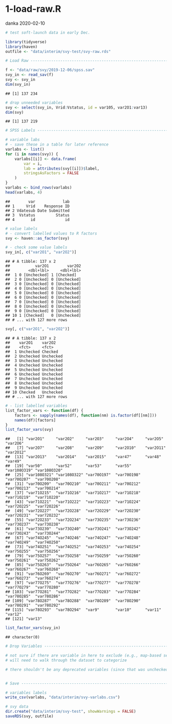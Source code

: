 1-load-raw.R
================
danka
2020-02-10

``` r
# test soft-launch data in early Dec.

library(tidyverse)
library(haven)
outfile <- "data/interim/svy-test/svy-raw.rds"

# Load Raw ----------------------------------------------------------------

f <- "data/raw/svy/2019-12-06/spss.sav"
svy_in <- read_sav(f)
svy <- svy_in
dim(svy_in)
```

    ## [1] 137 234

``` r
# drop unneeded variables
svy <- select(svy_in, Vrid:Vstatus, id = var105, var2O1:var13)
dim(svy)
```

    ## [1] 137 219

``` r
# SPSS Labels -------------------------------------------------------------

# variable labs
# - save these in a table for later reference
varlabs <- list()
for (i in names(svy)) {
    varlabs[[i]] <- data.frame(
        var = i,
        lab = attributes(svy[[i]])$label,
        stringsAsFactors = FALSE
    )
}
varlabs <- bind_rows(varlabs)
head(varlabs, 4)
```

    ##        var            lab
    ## 1     Vrid    Response ID
    ## 2 Vdatesub Date Submitted
    ## 3  Vstatus         Status
    ## 4       id             id

``` r
# value labels
# - convert labelled values to R factors
svy <- haven::as_factor(svy)

# - check some value labels
svy_in[, c("var2O1", "var2O2")]
```

    ## # A tibble: 137 x 2
    ##           var2O1        var2O2
    ##        <dbl+lbl>     <dbl+lbl>
    ##  1 0 [Unchecked] 1 [Checked]  
    ##  2 0 [Unchecked] 0 [Unchecked]
    ##  3 0 [Unchecked] 0 [Unchecked]
    ##  4 0 [Unchecked] 0 [Unchecked]
    ##  5 0 [Unchecked] 0 [Unchecked]
    ##  6 0 [Unchecked] 0 [Unchecked]
    ##  7 0 [Unchecked] 0 [Unchecked]
    ##  8 0 [Unchecked] 0 [Unchecked]
    ##  9 0 [Unchecked] 0 [Unchecked]
    ## 10 1 [Checked]   0 [Unchecked]
    ## # ... with 127 more rows

``` r
svy[, c("var2O1", "var2O2")]
```

    ## # A tibble: 137 x 2
    ##    var2O1    var2O2   
    ##    <fct>     <fct>    
    ##  1 Unchecked Checked  
    ##  2 Unchecked Unchecked
    ##  3 Unchecked Unchecked
    ##  4 Unchecked Unchecked
    ##  5 Unchecked Unchecked
    ##  6 Unchecked Unchecked
    ##  7 Unchecked Unchecked
    ##  8 Unchecked Unchecked
    ##  9 Unchecked Unchecked
    ## 10 Checked   Unchecked
    ## # ... with 127 more rows

``` r
# - list labelled variables
list_factor_vars <- function(df) {
    factors <- sapply(names(df), function(nm) is.factor(df[[nm]]))
    names(df)[factors]
}
list_factor_vars(svy)
```

    ##   [1] "var2O1"     "var2O2"     "var2O3"     "var2O4"     "var2O5"     "var2O6"    
    ##   [7] "var2O7"     "var2O8"     "var2O9"     "var2O10"    "var2O11"    "var2O12"   
    ##  [13] "var2O13"    "var2O14"    "var2O15"    "var47"      "var48"      "var49"     
    ##  [19] "var50"      "var52"      "var53"      "var55"      "var108O319" "var108O320"
    ##  [25] "var108O321" "var108O322" "var70O197"  "var70O198"  "var70O207"  "var70O208" 
    ##  [31] "var70O209"  "var70O210"  "var70O211"  "var70O212"  "var70O213"  "var70O214" 
    ##  [37] "var71O215"  "var71O216"  "var71O217"  "var71O218"  "var71O219"  "var71O220" 
    ##  [43] "var71O221"  "var71O222"  "var71O223"  "var71O224"  "var72O225"  "var72O226" 
    ##  [49] "var72O227"  "var72O228"  "var72O229"  "var72O230"  "var72O231"  "var72O232" 
    ##  [55] "var72O233"  "var72O234"  "var73O235"  "var73O236"  "var73O237"  "var73O238" 
    ##  [61] "var73O239"  "var73O240"  "var73O241"  "var73O242"  "var73O243"  "var73O244" 
    ##  [67] "var74O245"  "var74O246"  "var74O247"  "var74O248"  "var74O249"  "var74O250" 
    ##  [73] "var74O251"  "var74O252"  "var74O253"  "var74O254"  "var75O255"  "var75O256" 
    ##  [79] "var75O257"  "var75O258"  "var75O259"  "var75O260"  "var75O261"  "var75O262" 
    ##  [85] "var75O263"  "var75O264"  "var76O265"  "var76O266"  "var76O267"  "var76O268" 
    ##  [91] "var76O269"  "var76O270"  "var76O271"  "var76O272"  "var76O273"  "var76O274" 
    ##  [97] "var77O275"  "var77O276"  "var77O277"  "var77O278"  "var77O279"  "var77O280" 
    ## [103] "var77O281"  "var77O282"  "var77O283"  "var77O284"  "var78O285"  "var78O286" 
    ## [109] "var78O287"  "var78O288"  "var78O289"  "var78O290"  "var78O291"  "var78O292" 
    ## [115] "var78O293"  "var78O294"  "var9"       "var10"      "var11"      "var12"     
    ## [121] "var13"

``` r
list_factor_vars(svy_in)
```

    ## character(0)

``` r
# Drop Variables ----------------------------------------------------------

# not sure if there are variable in here to exclude (e.g., map-based selections)
# will need to walk through the dataset to categorize

# there shouldn't be any deprecated variables (since that was unchecked in svy export)


# Save --------------------------------------------------------------------

# variables labels
write_csv(varlabs, "data/interim/svy-varlabs.csv")

# svy data
dir.create("data/interim/svy-test", showWarnings = FALSE)
saveRDS(svy, outfile)
```
